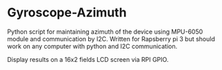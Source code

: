 # Gyroscope-Azimuth
Python script for maintaining azimuth of the device using MPU-6050 module and communication by I2C. Written for Rapsberry pi 3 but should work on any computer with python and I2C communication.

Display results on a 16x2 fields LCD screen via RPI GPIO.

